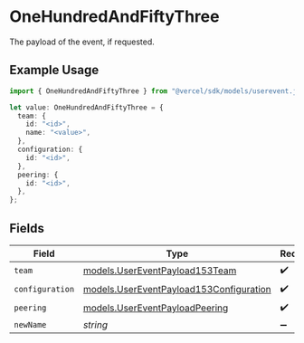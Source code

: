 # OneHundredAndFiftyThree

The payload of the event, if requested.

## Example Usage

```typescript
import { OneHundredAndFiftyThree } from "@vercel/sdk/models/userevent.js";

let value: OneHundredAndFiftyThree = {
  team: {
    id: "<id>",
    name: "<value>",
  },
  configuration: {
    id: "<id>",
  },
  peering: {
    id: "<id>",
  },
};
```

## Fields

| Field                                                                                    | Type                                                                                     | Required                                                                                 | Description                                                                              |
| ---------------------------------------------------------------------------------------- | ---------------------------------------------------------------------------------------- | ---------------------------------------------------------------------------------------- | ---------------------------------------------------------------------------------------- |
| `team`                                                                                   | [models.UserEventPayload153Team](../models/usereventpayload153team.md)                   | :heavy_check_mark:                                                                       | N/A                                                                                      |
| `configuration`                                                                          | [models.UserEventPayload153Configuration](../models/usereventpayload153configuration.md) | :heavy_check_mark:                                                                       | N/A                                                                                      |
| `peering`                                                                                | [models.UserEventPayloadPeering](../models/usereventpayloadpeering.md)                   | :heavy_check_mark:                                                                       | N/A                                                                                      |
| `newName`                                                                                | *string*                                                                                 | :heavy_minus_sign:                                                                       | N/A                                                                                      |